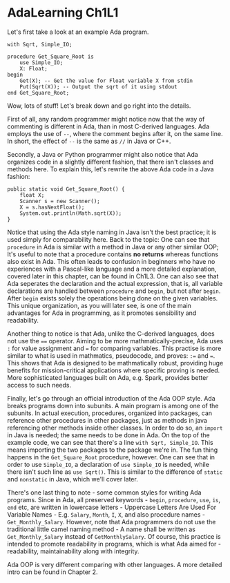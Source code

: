 # AdaLearning Ch1L1
Let's first take a look at an example Ada program.
```
with Sqrt, Simple_IO;

procedure Get_Square_Root is
    use Simple_IO;
    X: Float;
begin
    Get(X); -- Get the value for Float variable X from stdin
    Put(Sqrt(X)); -- Output the sqrt of it using stdout
end Get_Square_Root;
```
Wow, lots of stuff! Let's break down and go right into the details.

First of all, any random programmer might notice now that the way of commenting is different in Ada, than in most C-derived languages. Ada employs the use of `--`, where the comment begins after it, on the same line. In short, the effect of `--` is the same as `//` in Java or C++.

Secondly, a Java or Python programmer might also notice that Ada organizes code in a slightly different fashion, that there isn't classes and methods here. To explain this, let's rewrite the above Ada code in a Java fashion:

```
public static void Get_Square_Root() {
    float X;
    Scanner s = new Scanner();
    X = s.hasNextFloat();
    System.out.println(Math.sqrt(X));
}
```
Notice that using the Ada style naming in Java isn't the best practice; it is used simply for comparability here. Back to the topic: One can see that `procedure` in Ada is similar with a method in Java or any other similar OOP; It's useful to note that a procedure contains **no returns** whereas functions also exist in Ada. This often leads to confusion in beginners who have no experiences with a Pascal-like language and a more detailed explanation, covered later in this chapter, can be found in Ch1L3. One can also see that Ada seperates the declaration and the actual expression, that is, all variable declarations are handled between `procedure` and `begin`, but not after `begin`. After `begin` exists solely the operations being done on the given variables. This unique organization, as you will later see, is one of the main advantages for Ada in programming, as it promotes sensibility and readability.

Another thing to notice is that Ada, unlike the C-derived languages, does not use the `==` operator. Aiming to be more mathmatically-precise, Ada uses `:` for value assignment and `=` for comparing variables. This practise is more similar to what is used in mathmatics, pseudocode, and proves: `:=` and `=`. This shows that Ada is designed to be mathmatically robust, providing huge benefits for mission-critical applications where specific proving is needed. More sophisticated languages built on Ada, e.g. Spark, provides better access to such needs.

Finally, let's go through an official introduction of the Ada OOP style. Ada breaks programs down into subunits. A main program is among one of the subunits. In actual execution, procedures, organized into packages, can reference other procedures in other packages, just as methods in java referencing other methods inside other classes. In order to do so, an `import` in Java is needed; the same needs to be done in Ada. On the top of the example code, we can see that there's a line `with Sqrt, Simple_IO`. This means importing the two packages to the package we're in. The fun thing happens in the `Get_Square_Root` procedure, however. One can see that in order to use `Simple_IO`, a declaration of `use Simple_IO` is needed, while there isn't such line as `use Sqrt()`. This is similar to the difference of `static` and `nonstatic` in Java, which we'll cover later.

There's one last thing to note - some common styles for writing Ada programs. Since in Ada, all preserved keywords - `begin`, `procedure`, `use`, `is`, `end` etc, are written in lowercase letters - Uppercase Letters Are Used For Variable Names - E.g. `Salary`, `Month`, `I`, `X`, and also procedure names - `Get_Monthly_Salary`. However, note that Ada programmers do not use the traditional little camel naming method - A name shall be written as `Get_Monthly_Salary` instead of `GetMonthlySalary`. Of course, this practice is intended to promote readability in programs, which is what Ada aimed for - readability, maintainability along with integrity.

Ada OOP is very different comparing with other languages. A more detailed intro can be found in Chapter 2.
